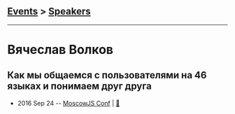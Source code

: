 ## [Events](../README.md) > [Speakers](../speakers.md)
---

# Вячеслав Волков

## Как мы общаемся с пользователями на 46 языках и понимаем друг друга
- 2016 Sep 24 -- [MoscowJS Conf](https://www.youtube.com/watch?v=gq4S7JLbbmM)  | [:notebook:](http://www.slideshare.net/BadooDev/46-66408924)  
